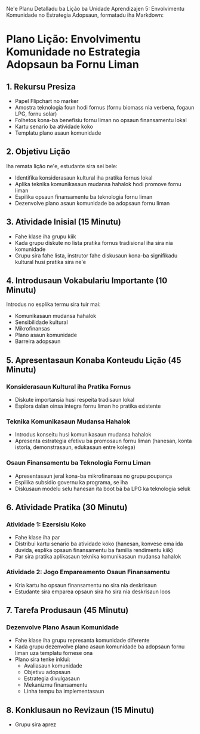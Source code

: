 Ne'e Planu Detalladu ba Lição ba Unidade Aprendizajen 5: Envolvimentu Komunidade no Estrategia Adopsaun, formatadu iha Markdown:

# Plano Lição: Envolvimentu Komunidade no Estrategia Adopsaun ba Fornu Liman

## 1. Rekursu Presiza

- Papel Flipchart no marker
- Amostra teknologia foun hodi fornus (fornu biomass nia verbena, fogaun LPG, fornu solar)
- Folhetos kona-ba benefisiu fornu liman no opsaun finansamentu lokal
- Kartu senario ba atividade koko
- Templatu plano asaun komunidade

## 2. Objetivu Lição

Iha remata lição ne'e, estudante sira sei bele:
- Identifika konsiderasaun kultural iha pratika fornus lokal
- Aplika teknika komunikasaun mudansa hahalok hodi promove fornu liman
- Espilika opsaun finansamentu ba teknologia fornu liman
- Dezenvolve plano asaun komunidade ba adopsaun fornu liman

## 3. Atividade Inisial (15 Minutu)

- Fahe klase iha grupu kiik
- Kada grupu diskute no lista pratika fornus tradisional iha sira nia komunidade
- Grupu sira fahe lista, instrutor fahe diskusaun kona-ba signifikadu kultural husi pratika sira ne'e

## 4. Introdusaun Vokabulariu Importante (10 Minutu)

Introdus no esplika termu sira tuir mai:
- Komunikasaun mudansa hahalok
- Sensibilidade kultural
- Mikrofinansas
- Plano asaun komunidade
- Barreira adopsaun

## 5. Apresentasaun Konaba Konteudu Lição (45 Minutu)

### Konsiderasaun Kultural iha Pratika Fornus
- Diskute importansia husi respeita tradisaun lokal
- Esplora dalan oinsa integra fornu liman ho pratika existente

### Teknika Komunikasaun Mudansa Hahalok
- Introdus konseitu husi komunikasaun mudansa hahalok
- Apresenta estrategia efetivu ba promosaun fornu liman (hanesan, konta istoria, demonstrasaun, edukasaun entre kolega)

### Osaun Finansamentu ba Teknologia Fornu Liman
- Apresentasaun jeral kona-ba mikrofinansas no grupu poupança
- Espilika subsidio governu ka programa, se iha
- Diskusaun modelu selu hanesan ita boot bá ba LPG ka teknologia seluk

## 6. Atividade Pratika (30 Minutu)

### Atividade 1: Ezersisiu Koko
- Fahe klase iha par
- Distribui kartu senario ba atividade koko (hanesan, konvese ema ida duvida, esplika opsaun finansamentu ba familia rendimentu kiik)
- Par sira pratika aplikasaun teknika komunikasaun mudansa hahalok

### Atividade 2: Jogo Empareamento Osaun Finansamentu
- Kria kartu ho opsaun finansamentu no sira nia deskrisaun
- Estudante sira emparea opsaun sira ho sira nia deskrisaun loos

## 7. Tarefa Produsaun (45 Minutu)

### Dezenvolve Plano Asaun Komunidade
- Fahe klase iha grupu represanta komunidade diferente
- Kada grupu dezenvolve plano asaun komunidade ba adopsaun fornu liman uza templatu fornese ona
- Plano sira tenke inklui:
  * Avaliasaun komunidade
  * Objetivu adopsaun
  * Estrategia divulgasaun
  * Mekanizmu finansamentu
  * Linha tempu ba implementasaun

## 8. Konklusaun no Revizaun (15 Minutu)

- Grupu sira aprez